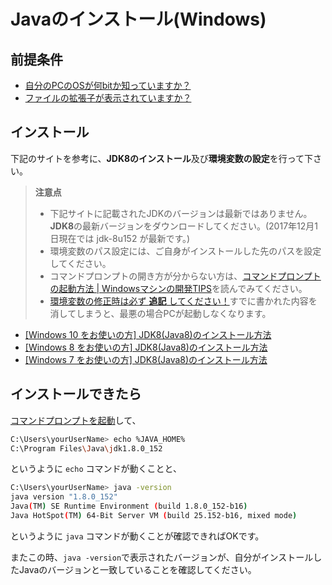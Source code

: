 # Javaのインストール(Windows)

## 前提条件

* [自分のPCのOSが何bitか知っていますか？](preparationForWin.md#自分のpcのbit数を知っておく)
* [ファイルの拡張子が表示されていますか？](preparationForWin.md#ファイルの拡張子表示)

## インストール

下記のサイトを参考に、**JDK8のインストール**及び**環境変数の設定**を行って下さい。

> **注意点**
> * 下記サイトに記載されたJDKのバージョンは最新ではありません。**JDK8**の最新バージョンをダウンロードしてください。(2017年12月1日現在では jdk-8u152 が最新です。)
> * 環境変数のパス設定には、ご自身がインストールした先のパスを設定してください。
> * コマンドプロンプトの開き方が分からない方は、[コマンドプロンプトの起動方法 | Windowsマシンの開発TIPS](tipsForWin.md#コマンドプロンプトの起動方法)を読んでみてください。
> * [環境変数の修正時は必ず **追記** してください！](tipsForWin.md#環境変数pathの編集)すでに書かれた内容を消してしまうと、最悪の場合PCが起動しなくなります。

* [[Windows 10 をお使いの方] JDK8(Java8)のインストール方法](https://qiita.com/RichardImaokaJP/items/a1bc723437f4be420cd2)
* [[Windows 8 をお使いの方] JDK8(Java8)のインストール方法](http://javatechnology.net/java/windows8-java8-install/)
* [[Windows 7 をお使いの方] JDK8(Java8)のインストール方法](http://javaworld.helpfulness.jp/post-24/)


## インストールできたら

[コマンドプロンプトを起動](tipsForWin.md#コマンドプロンプトの起動方法)して、

```sh
C:\Users\yourUserName> echo %JAVA_HOME%
C:\Program Files\Java\jdk1.8.0_152
```
というように `echo` コマンドが動くことと、
```sh
C:\Users\yourUserName> java -version
java version "1.8.0_152"
Java(TM) SE Runtime Environment (build 1.8.0_152-b16)
Java HotSpot(TM) 64-Bit Server VM (build 25.152-b16, mixed mode)
```
というように `java` コマンドが動くことが確認できればOKです。

またこの時、`java -version`で表示されたバージョンが、自分がインストールしたJavaのバージョンと一致していることを確認してください。

